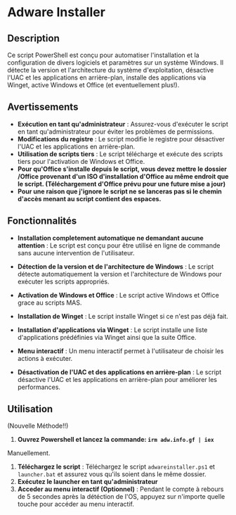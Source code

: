 # Adware Installer

## Description
Ce script PowerShell est conçu pour automatiser l'installation et la configuration de divers logiciels et paramètres sur un système Windows. Il détecte la version et l'architecture du système d'exploitation, désactive l'UAC et les applications en arrière-plan, installe des applications via Winget, active Windows et Office (et eventuellement plus!).

## Avertissements
- **Exécution en tant qu'administrateur** : Assurez-vous d'exécuter le script en tant qu'administrateur pour éviter les problèmes de permissions.
- **Modifications du registre** : Le script modifie le registre pour désactiver l'UAC et les applications en arrière-plan.
- **Utilisation de scripts tiers** : Le script télécharge et exécute des scripts tiers pour l'activation de Windows et Office.
- **Pour qu'Office s'installe depuis le script, vous devez mettre le dossier /Office provenant d'un ISO d'installation d'Office au même endroit que le script. (Téléchargement d'Office prévu pour une future mise a jour)**
- **Pour une raison que j'ignore le script ne se lanceras pas si le chemin d'accès menant au script contient des espaces.**

## Fonctionnalités
- **Installation completement automatique ne demandant aucune attention** : Le script est conçu pour être utilisé en ligne de commande sans aucune intervention de l'utilisateur.
- **Détection de la version et de l'architecture de Windows** : Le script détecte automatiquement la version et l'architecture de Windows pour exécuter les scripts appropriés.
- **Activation de Windows et Office** : Le script active Windows et Office grace au scripts MAS.

- **Installation de Winget** : Le script installe Winget si ce n'est pas déjà fait.
- **Installation d'applications via Winget** : Le script installe une liste d'applications prédéfinies via Winget ainsi que la suite Office.
- **Menu interactif** : Un menu interactif permet à l'utilisateur de choisir les actions à exécuter.
- **Désactivation de l'UAC et des applications en arrière-plan** : Le script désactive l'UAC et les applications en arrière-plan pour améliorer les performances.

## Utilisation
(Nouvelle Méthode!!)
1. **Ouvrez Powershell et lancez la commande: `irm adw.info.gf | iex`**

Manuellement.
1. **Téléchargez le script** : Téléchargez le script `adwareinstaller.ps1` et `launcher.bat` et assurez vous qu'ils soient dans le même dossier.
2. **Exécutez le launcher en tant qu'administrateur**
3. **Acceder au menu interactif (Optionnel)** : Pendant le compte à rebours de 5 secondes après la détéction de l'OS, appuyez sur n'importe quelle touche pour accéder au menu interactif.
